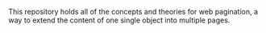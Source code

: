 This repository holds all of the concepts and theories for web pagination, a way to extend the content of one single object into multiple pages.